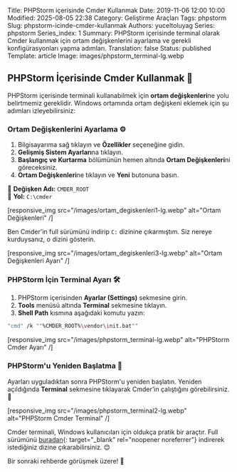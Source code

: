 Title: PHPStorm içerisinde Cmder Kullanmak
Date: 2019-11-06 12:00 10:00
Modified: 2025-08-05 22:38
Category: Geliştirme Araçları
Tags: phpstorm
Slug: phpstorm-icinde-cmder-kullanmak
Authors: yuceltoluyag
Series: phpstorm
Series_index: 1
Summary: PHPStorm içerisinde terminal olarak Cmder kullanmak için ortam değişkenlerini ayarlama ve gerekli konfigürasyonları yapma adımları.
Translation: false
Status: published
Template: article
Image: images/phpstorm_terminal-lg.webp

## PHPStorm İçerisinde Cmder Kullanmak 🚀

PHPStorm içerisinde terminali kullanabilmek için **ortam değişkenleri**ne yolu belirtmemiz gereklidir. Windows ortamında ortam değişkeni eklemek için şu adımları izleyebilirsiniz:

### Ortam Değişkenlerini Ayarlama ⚙️

1. Bilgisayarıma sağ tıklayın ve **Özellikler** seçeneğine gidin.
2. **Gelişmiş Sistem Ayarları**na tıklayın.
3. **Başlangıç ve Kurtarma** bölümünün hemen altında **Ortam Değişkenleri**ni göreceksiniz.
4. **Ortam Değişkenleri**ne tıklayın ve **Yeni** butonuna basın.

📌 **Değişken Adı:** `CMDER_ROOT`  
📌 **Yol:** `C:\cmder`


[responsive_img src="/images/ortam_degiskenleri1-lg.webp" alt="Ortam Değişkenleri" /]


Ben Cmder'in full sürümünü indirip `C:` dizinine çıkarmıştım. Siz nereye kurduysanız, o dizini gösterin.


[responsive_img src="/images/ortam_degiskenleri3-lg.webp" alt="Ortam Değişkenleri Ayarı" /]

### PHPStorm İçin Terminal Ayarı 🛠️

1. PHPStorm içerisinden **Ayarlar (Settings)** sekmesine girin.
2. **Tools** menüsü altında **Terminal** sekmesine tıklayın.
3. **Shell Path** kısmına aşağıdaki komutu yazın:

```bash
"cmd" /k ""%CMDER_ROOT%\vendor\init.bat""
```


[responsive_img src="/images/phpstorm_terminal-lg.webp" alt="PHPStorm Cmder Ayarı" /]

### PHPStorm'u Yeniden Başlatma 🔄

Ayarları uyguladıktan sonra PHPStorm'u yeniden başlatın. Yeniden açıldığında **Terminal** sekmesine tıklayarak Cmder’in çalıştığını görebilirsiniz. 🎉


[responsive_img src="/images/phpstorm_terminal2-lg.webp" alt="PHPStorm Cmder Terminal" /]

Cmder terminali, Windows kullanıcıları için oldukça pratik bir araçtır. Full sürümünü [buradan](https://cmder.app/){: target="_blank" rel="noopener noreferrer"} indirerek istediğiniz dizine çıkarabilirsiniz. 😊

Bir sonraki rehberde görüşmek üzere! 🚀


